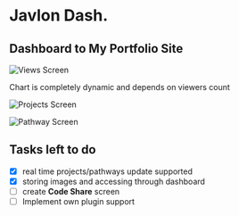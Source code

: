 # Javlon Dash.

## Dashboard to My Portfolio Site

![Views Screen]()

Chart is completely dynamic and depends on viewers count

![Projects Screen]()

![Pathway Screen]()

## Tasks left to do

- [x] real time projects/pathways update supported
- [x] storing images and accessing through dashboard
- [ ] create **Code Share** screen 
- [ ] Implement own plugin support 
